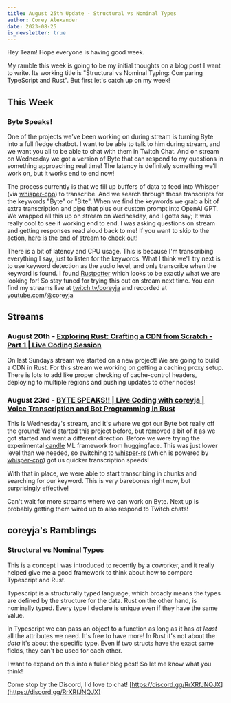 ```yaml
---
title: August 25th Update - Structural vs Nominal Types
author: Corey Alexander
date: 2023-08-25
is_newsletter: true
---
```


Hey Team! Hope everyone is having good week.

My ramble this week is going to be my initial thoughts on a blog post I want to write. Its working title is "Structural vs Nominal Typing: Comparing TypeScript and Rust".
But first let's catch up on my week!

## This Week

### Byte Speaks!

One of the projects we've been working on during stream is turning Byte into a full fledge chatbot. I want to be able to talk to him during stream, and we want you all to be able to chat with them in Twitch Chat.
And on stream on Wednesday we got a version of Byte that can respond to my questions in something approaching real time! The latency is definitely something we'll work on, but it works end to end now!

The process currently is that we fill up buffers of data to feed into Whisper (via [whisper-cpp](https://whisper.ggerganov.com/)) to transcribe.
And we search through those transcripts for the keywords "Byte" or "Bite". When we find the keywords we grab a bit of extra transcription and pipe that plus our custom prompt into OpenAI GPT.
We wrapped all this up on stream on Wednesday, and I gotta say; It was really cool to see it working end to end. I was asking questions on stream and getting responses read aloud back to me!
If you want to skip to the action, [here is the end of stream to check out](https://youtu.be/BUZ9ien9r2U?si=DTqLpczxi30eCp-1&t=5913)!

There is a bit of latency and CPU usage. This is because I'm transcribing everything I say, just to listen for the keywords. What I think we'll try next is to use keyword detection as the audio level, and only transcribe when the keyword is found. I found [Rustpotter](https://github.com/GiviMAD/rustpotter) which looks to be exactly what we are looking for! So stay tuned for trying this out on stream next time. You can find my streams live at [twitch.tv/coreyja](https://twitch.tv/coreyja) and recorded at [youtube.com/@coreyja](https://youtube.com/@coreyja)

## Streams

### August 20th - [Exploring Rust: Crafting a CDN from Scratch - Part 1 | Live Coding Session](https://youtu.be/4DKm8lEYQ6o)

On last Sundays stream we started on a new project! We are going to build a CDN in Rust. For this stream we working on getting a caching proxy setup. There is lots to add like proper checking of cache-control headers, deploying to multiple regions and pushing updates to other nodes!

### August 23rd - [BYTE SPEAKS!! | Live Coding with coreyja | Voice Transcription and Bot Programming in Rust](https://youtu.be/BUZ9ien9r2U)

This is Wednesday's stream, and it's where we got our Byte bot really off the ground! We'd started this project before, but removed a bit of it as we got started and went a different direction. Before we were trying the experimental [candle](https://github.com/huggingface/candle) ML framework from huggingface. This was just lower level than we needed, so switching to [whisper-rs](https://github.com/tazz4843/whisper-rs) (which is powered by [whisper-cpp](https://github.com/ggerganov/whisper.cpp)) got us quicker transcription speeds!

With that in place, we were able to start transcribing in chunks and searching for our keyword. This is very barebones right now, but surprisingly effective!

Can't wait for more streams where we can work on Byte. Next up is probably getting them wired up to also respond to Twitch chats!

## coreyja's Ramblings

### Structural vs Nominal Types

This is a concept I was introduced to recently by a coworker, and it really helped give me a good framework to think about how to compare Typescript and Rust.

Typescript is a structurally typed language, which broadly means the types are defined by the structure for the data.
Rust on the other hand, is nominally typed. Every type I declare is unique even if they have the same value.

In Typescript we can pass an object to a function as long as it has _at least_ all the attributes we need. It's free to have more!
In Rust it's not about the _data_ it's about the specific type. Even if two structs have the exact same fields, they can't be used for each other.

I want to expand on this into a fuller blog post!
So let me know what you think!

Come stop by the Discord, I'd love to chat!
[https://discord.gg/RrXRfJNQJX](https://discord.gg/RrXRfJNQJX)
